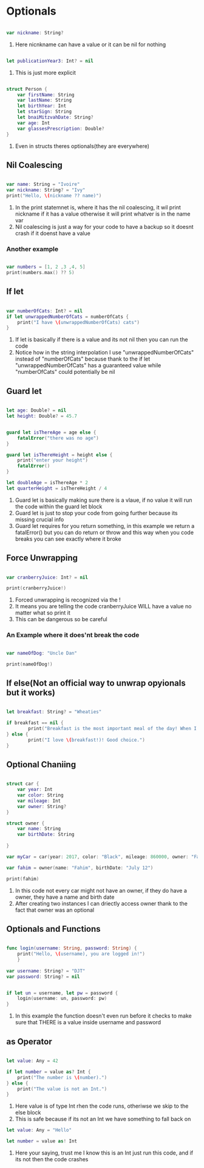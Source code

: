 # Optionals

```swift

var nickname: String?

```

1. Here nicnkname can have a value or it can be nil for nothing

```swift

let publicationYear3: Int? = nil

```

1. This is just more explicit 

```swift

struct Person {
    var firstName: String
    var lastName: String
    let birthYear: Int
    let starSign: String
    let bnaiMitzvahDate: String?
    var age: Int
    var glassesPrescription: Double?
}

```
1. Even in structs theres optionals(they are everywhere)

## Nil Coalescing

```swift

var name: String = "Ivoire"
var nickname: String? = "Ivy"
print("Hello, \(nickname ?? name)")

```
1. In the print statemnet is, where it has the nil coalescing, it wil print nickname if it has a value otherwise it will print whatver is in the name var
2. Nil coalescing is just a way for your code to have a backup so it doesnt crash if it doenst have a value

### Another example

```swift

var numbers = [1, 2 ,3 ,4, 5]
print(numbers.max() ?? 5)

```


## If let

```swift

var numberOfCats: Int? = nil
if let unwrappedNumberOfCats = numberOfCats {
    print("I have \(unwrappedNumberOfCats) cats")
}

```

1. If let is basically if there is a value and its not nil then you can run the code
2. Notice how in the string interpolation I use "unwrappedNumberOfCats" instead of "numberOfCats" because thank to the if let "unwrappedNumberOfCats" has a guaranteed value while "numberOfCats" could potentially be nil


## Guard let

```swift

let age: Double? = nil
let height: Double? = 45.7


guard let isThereAge = age else {
    fatalError("there was no age")
}

guard let isThereHeight = height else {
    print("enter your height")
    fatalError()
}

let doubleAge = isThereAge * 2
let quarterHeight = isThereHeight / 4

```

1. Guard let is basically making sure there is a vlaue, if no value it will run the code within the guard let block
2. Guard let is just to stop your code from going further because its missing crucial info
3. Guard let requires for you return something, in this example we return a fatalError() but you can do return or throw and this way when you code breaks you can see exactly where it broke


## Force Unwrapping

```swift

var cranberryJuice: Int? = nil

print(cranberryJuice!)

```

1. Forced unwrapping is recognized via the !
2. It means you are telling the code cranberryJuice WILL have a value no matter what so print it
3. This can be dangerous so be careful

### An Example where it does'nt break the code

```swift

var nameOfDog: "Uncle Dan"

print(nameOfDog!)

```

## If else(Not an official way to unwrap opyionals but it works)

```swift

let breakfast: String? = "Wheaties"

if breakfast == nil {
        print("Breakfast is the most important meal of the day! When I was your age we...")
} else {
        print("I love \(breakfast!)! Good choice.")
}

```


## Optional Chaniing


```swift

struct car {
    var year: Int
    var color: String
    var mileage: Int
    var owner: String?
}

struct owner {
    var name: String
    var birthDate: String
    
}

var myCar = car(year: 2017, color: "Black", mileage: 860000, owner: "Fahim")

var fahim = owner(name: "Fahim", birthDate: "July 12")

print(fahim)

```

1. In this code not every car might not have an owner, if they do have a owner, they have a name and birth date
2. After creating two instances I can driectly access owner thank to the fact that owner was an optional


## Optionals and Functions

```swift

func login(username: String, password: String) {
    print("Hello, \(username), you are logged in!")
    }
 
var username: String? = "DJT"
var password: String? = nil


if let un = username, let pw = password {
    login(username: un, password: pw)
}

```

1. In this example the function doesn't even run before it checks to make sure that THERE is a value inside username and password

## as Operator

```swift

let value: Any = 42 

if let number = value as? Int {
    print("The number is \(number).")
} else {
    print("The value is not an Int.")
}
```
1. Here value is of type Int rhen the code runs, otheriwse we skip to the else block
2. This is safe because if its not an Int we have something to fall back on


```swift
let value: Any = "Hello"

let number = value as! Int 
```
1. Here your saying, trust me I know this is an Int just run this code, and if its not then the code crashes

